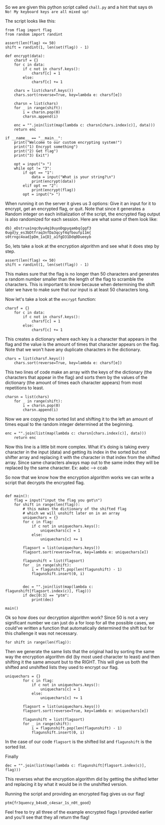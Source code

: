 So we are given this python script called `chall.py` and a hint that says `Oh No! My keyboard keys are all mixed up!`

The script looks like this:
```
from flag import flag
from random import randint

assert(len(flag) <= 50)
shift = randint(1, len(set(flag)) - 1)

def encrypt(data):
    charsf = {}
    for c in data:
        if c not in charsf.keys():
            charsf[c] = 1
        else:
            charsf[c] += 1

    chars = list(charsf.keys())
    chars.sort(reverse=True, key=lambda e: charsf[e])

    charsn = list(chars)
    for _ in range(shift):
        i = charsn.pop(0)
        charsn.append(i)

    enc = "".join(list(map(lambda c: charsn[chars.index(c)], data)))
    return enc

if __name__ == "__main__":
    print("Welcome to our custom encrypting system!")
    print("1) Encrypt something")
    print("2) Get flag")
    print("3) Exit")

    opt = input("> ")
    while opt != "3":
        if opt == "1":
            data = input("What is your string?\n")
            print(encrypt(data))
        elif opt == "2":
            print(encrypt(flag))
        opt = input("> ")
```

When running it on the server it gives us 3 options: Give it an input for it to encrypt, get an encrypted flag, or quit. 
Note that since it generates a Random integer on each initialization of the script, the encrypted flag output is also randomized for each session.
Here are what some of them look like:
```
db}_eDstrua1nqc0yu4q10uyoDqpyqambq{ggf3
0ugd}y_es3bDtfraq3nfDa3qcyf4qfboufp11m{
s0trngc4oad}pDm_1a{D}_a1fgD31Ddq0Dueeyb
```

So, lets take a look at the encryption algorithm and see what it does step by step.

```
assert(len(flag) <= 50)
shift = randint(1, len(set(flag)) - 1)
```
This makes sure that the flag is no longer than 50 characters and generates a random number smaller than the length of the flag to scramble the characters.
This is important to know because when determining the shift later we have to make sure that our input is at least 50 characters long.

Now let's take a look at the `encrypt` function:

```
charsf = {}
    for c in data:
        if c not in charsf.keys():
            charsf[c] = 1
        else:
            charsf[c] += 1
```
This creates a dictionary where each key is a character that appears in the flag and the value is the amount of times that character appears on the flag. Note that we won't have any duplicate characters in the dictionary.

```
chars = list(charsf.keys())
    chars.sort(reverse=True, key=lambda e: charsf[e])
```
This two lines of code make an array with the keys of the dictionary (the characters that appear in the flag) and sorts them by the values of the dictionary (the amount of times each character appears) from most repetitions to least.

```
charsn = list(chars)
    for _ in range(shift):
        i = charsn.pop(0)
        charsn.append(i)
```
Now we are copying the sorted list and shifting it to the left an amount of times equal to the random integer determined at the beginning.


```
enc = "".join(list(map(lambda c: charsn[chars.index(c)], data)))
    return enc
```
Now this line is a little bit more complex.
What it's doing is taking every character in the input (data) and getting its index in the sorted but not shifter array and replacing it with the character in that index from the shifted array. 
Since same characters always map out to the same index they will be replaced by the same character.
Ex: aabc --> ccab

So now that we know how the encryption algorithm works we can write a script that decrypts the encrypted flag.
```

def main():
    flag = input("input the flag you got\n")
    for shift in range(len(flag)):
        # this makes the dictionary of the shifted flag
        # which we will unshift later on in an array
        uniquechars = {}
        for c in flag:
            if c not in uniquechars.keys():
                uniquechars[c] = 1
            else:
                uniquechars[c] += 1

        flagsort = list(uniquechars.keys())
        flagsort.sort(reverse=True, key=lambda e: uniquechars[e])

        flagunshift = list(flagsort)
        for _ in range(shift):
            i = flagunshift.pop(len(flagunshift) - 1)
            flagunshift.insert(0, i)
        
        
        dec = "".join(list(map(lambda c: flagunshift[flagsort.index(c)], flag)))
        if dec[0:3] == "ptm":
            print(dec)

main()
```
Ok so how does our decryption algorithm work?
Since 50 is not a very significant number we can just do a for loop for all the possible cases, we could've written a function that automatically determined the shift but for this challenge it was not necessary.
```
for shift in range(len(flag)):
```

Then we generate the same lists that the original had by sorting the same way the encryption algorithm did (by most used character to least) and then shifting it the same amount but to the RIGHT. This will give us both the shifted and unshifted lists they used to encrypt our flag.
```
uniquechars = {}
        for c in flag:
            if c not in uniquechars.keys():
                uniquechars[c] = 1
            else:
                uniquechars[c] += 1

        flagsort = list(uniquechars.keys())
        flagsort.sort(reverse=True, key=lambda e: uniquechars[e])

        flagunshift = list(flagsort)
        for _ in range(shift):
            i = flagunshift.pop(len(flagunshift) - 1)
            flagunshift.insert(0, i)
```

In the case of our code `flagsort` is the shifted list and `flagunshift` is the sorted list.

Finally
```
dec = "".join(list(map(lambda c: flagunshift[flagsort.index(c)], flag)))
```
This reverses what the encryption algorithm did by getting the shifted letter and replacing it by what it would be in the unshifted version.

Running the script and providing an encrypted flag gives us our flag!
```
ptm{fr3quency_b4seD_c4esar_1s_n0t_good}
```

Feel free to try all three of the example encrypted flags I provided earlier and you'll see that they all return the flag!








        
        
        
        
